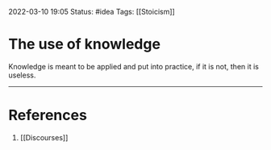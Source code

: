 2022-03-10 19:05
Status: #idea
Tags: [[Stoicism]] 

# The use of knowledge
Knowledge is meant to be applied and put into practice, if it is not, then it is useless.

---
# References
1. [[Discourses]]